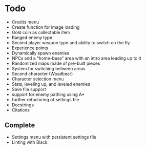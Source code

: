 # Todo

- Credits menu  
- Create function for image loading
- Gold coin as collectable item  
- Ranged enemy type  
- Second player weapon type and ability to switch on the fly  
- Experience points  
- Dynamically spawn enemies  
- NPCs and a "home-base" area with an intro area leading up to it  
- Randomized maps made of pre-built pieces  
- System for switching between areas  
- Second character (Woadbear)  
- Character selection menu  
- Stats, leveling up, and leveled enemies  
- Save file support  
- support for enemy pathing using A*
- further refactoring of settings file  
- Docstrings
- Citations

## Complete

- Settings menu with persistent settings file  
- Linting with Black
  